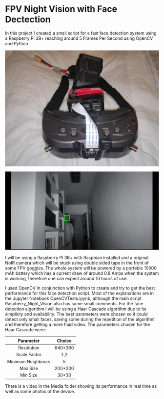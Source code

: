# FPV Night Vision with Face Dectection
In this project I created a small script for a fast face detection system using a Raspberry Pi 3B+ reaching around 5 Frames Per Second using OpenCV and Python

![alt text](https://github.com/Hanqaqa/FPV_Night_Vision/blob/master/Media/Night_Vision_Raspberry.jpg)

![alt text](https://github.com/Hanqaqa/FPV_Night_Vision/blob/master/Media/Capture.JPG)

I will be using a Raspberry Pi 3B+ with Raspbian installed and a original NoIR camera which will be stuck using double sided tape in the front of some FPV goggles.
The whole system will be powered by a portable 10000 mAh battery which has a current draw of around 0.8 Amps when the system is working, therefore one can expect around 10 hours of use.

I used OpenCV in conjunction with Python to create and try to get the best performance for this face detection script.
Most of the explanations are in the Jupyter Notebook OpenCVTests.ipynb, although the main script Raspberry_Night_Vision also has some small comments.
For the face detection algorithm I will be using a Haar Cascade algorithm due to its simplicty and availability. The best parameters were chosen so it could detect only small faces, saving some during the repetition of the algorithm and therefore getting a more fluid video.
The parameters chosen for the Haar Cascade were: 

| Parameter| Choice|
|:-----------:|:------:|
| Resolution| 640*360 |
|Scale Factor| 1,2 |
|Minimum Neighbours| 5| 
|Max Size| 200*200| 
|Min Size| 30*30 |


There is a video in the Media folder showing its performance in real time as well as some photos of the device.
